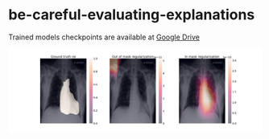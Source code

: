 # be-careful-evaluating-explanations

Trained models checkpoints are available at [Google Drive](https://drive.google.com/file/d/1KdyqNqSyBaN8ja579e4KcEH9fYdKNsWU/view?usp=share_link)

![](imgs/example.png)
